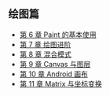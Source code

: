 ## 绘图篇

- [第 6 章 Paint 的基本使用]()
- [第 7 章 绘图进阶]()
- [第 8 章 混合模式]()
- [第 9 章 Canvas 与图层]()
- [第 10 章 Android 画布]()
- [第 11 章 Matrix 与坐标变换]()